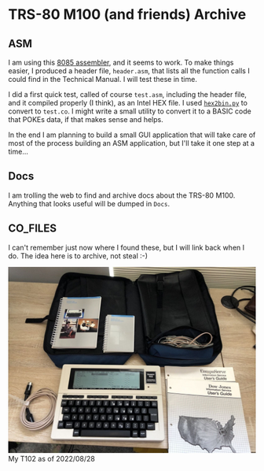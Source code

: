 # TRS-80 M100 (and friends) Archive

## ASM

I am using this [8085 assembler](https://github.com/lcgamboa/8085asm), and it seems to work. To make things easier, I produced a header file, `header.asm`, that lists all the function calls I could find in the Technical Manual. I will test these in time.

I did a first quick test, called of course `test.asm`, including the header file, and it compiled properly (I think), as an Intel HEX file. I used [`hex2bin.py`](https://python-intelhex.readthedocs.io/en/latest/part3-1.html#script-hex2bin-py) to convert to `test.co`. I might write a small utility to convert it to a BASIC code that POKEs data, if that makes sense and helps.

In the end I am planning to build a small GUI application that will take care of most of the process building an ASM application, but I'll take it one step at a time...

## Docs

I am trolling the web to find and archive docs about the TRS-80 M100. Anything that looks useful will be dumped in `Docs`.

## CO_FILES

I can't remember just now where I found these, but I will link back when I do. The idea here is to archive, not steal :-)

![My T102](img/T102.jpg)
My T102 as of 2022/08/28